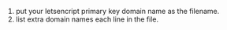 1. put your letsencript primary key domain name as the filename.
2. list extra domain names each line in the file.
